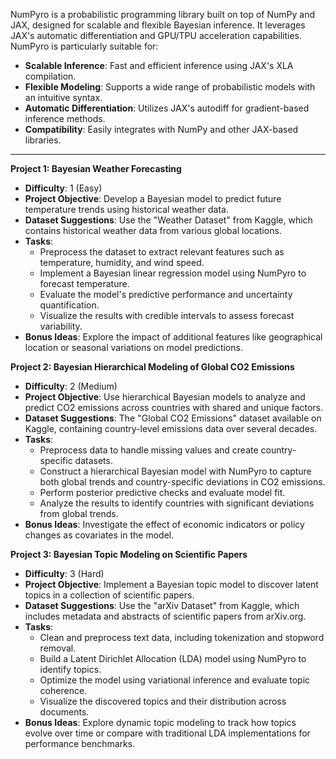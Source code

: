 NumPyro is a probabilistic programming library built on top of NumPy and JAX, designed for scalable and flexible Bayesian inference. It leverages JAX's automatic differentiation and GPU/TPU acceleration capabilities. NumPyro is particularly suitable for:

- **Scalable Inference**: Fast and efficient inference using JAX's XLA compilation.
- **Flexible Modeling**: Supports a wide range of probabilistic models with an intuitive syntax.
- **Automatic Differentiation**: Utilizes JAX's autodiff for gradient-based inference methods.
- **Compatibility**: Easily integrates with NumPy and other JAX-based libraries.

---

**Project 1: Bayesian Weather Forecasting**

- **Difficulty**: 1 (Easy)
- **Project Objective**: Develop a Bayesian model to predict future temperature trends using historical weather data.
- **Dataset Suggestions**: Use the "Weather Dataset" from Kaggle, which contains historical weather data from various global locations.
- **Tasks**:
  - Preprocess the dataset to extract relevant features such as temperature, humidity, and wind speed.
  - Implement a Bayesian linear regression model using NumPyro to forecast temperature.
  - Evaluate the model's predictive performance and uncertainty quantification.
  - Visualize the results with credible intervals to assess forecast variability.
- **Bonus Ideas**: Explore the impact of additional features like geographical location or seasonal variations on model predictions.

**Project 2: Bayesian Hierarchical Modeling of Global CO2 Emissions**

- **Difficulty**: 2 (Medium)
- **Project Objective**: Use hierarchical Bayesian models to analyze and predict CO2 emissions across countries with shared and unique factors.
- **Dataset Suggestions**: The "Global CO2 Emissions" dataset available on Kaggle, containing country-level emissions data over several decades.
- **Tasks**:
  - Preprocess data to handle missing values and create country-specific datasets.
  - Construct a hierarchical Bayesian model with NumPyro to capture both global trends and country-specific deviations in CO2 emissions.
  - Perform posterior predictive checks and evaluate model fit.
  - Analyze the results to identify countries with significant deviations from global trends.
- **Bonus Ideas**: Investigate the effect of economic indicators or policy changes as covariates in the model.

**Project 3: Bayesian Topic Modeling on Scientific Papers**

- **Difficulty**: 3 (Hard)
- **Project Objective**: Implement a Bayesian topic model to discover latent topics in a collection of scientific papers.
- **Dataset Suggestions**: Use the "arXiv Dataset" from Kaggle, which includes metadata and abstracts of scientific papers from arXiv.org.
- **Tasks**:
  - Clean and preprocess text data, including tokenization and stopword removal.
  - Build a Latent Dirichlet Allocation (LDA) model using NumPyro to identify topics.
  - Optimize the model using variational inference and evaluate topic coherence.
  - Visualize the discovered topics and their distribution across documents.
- **Bonus Ideas**: Explore dynamic topic modeling to track how topics evolve over time or compare with traditional LDA implementations for performance benchmarks.

